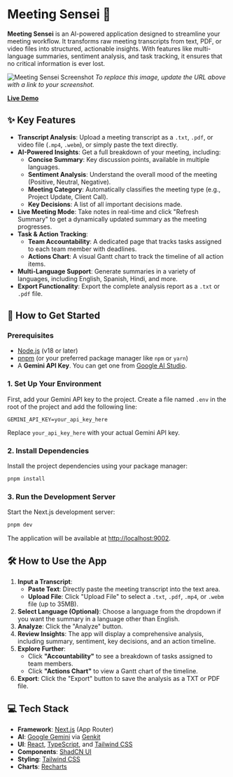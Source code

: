 # Meeting Sensei 🧠

**Meeting Sensei** is an AI-powered application designed to streamline your meeting workflow. It transforms raw meeting transcripts from text, PDF, or video files into structured, actionable insights. With features like multi-language summaries, sentiment analysis, and task tracking, it ensures that no critical information is ever lost.

![Meeting Sensei Screenshot](https://storage.googleapis.com/static.aifirebase.dev/project-screenshots/meeting-sensei.png)
_To replace this image, update the URL above with a link to your screenshot._

[**Live Demo**](https://your-preview-link-here.com)

## ✨ Key Features

- **Transcript Analysis**: Upload a meeting transcript as a `.txt`, `.pdf`, or video file (`.mp4`, `.webm`), or simply paste the text directly.
- **AI-Powered Insights**: Get a full breakdown of your meeting, including:
  - **Concise Summary**: Key discussion points, available in multiple languages.
  - **Sentiment Analysis**: Understand the overall mood of the meeting (Positive, Neutral, Negative).
  - **Meeting Category**: Automatically classifies the meeting type (e.g., Project Update, Client Call).
  - **Key Decisions**: A list of all important decisions made.
- **Live Meeting Mode**: Take notes in real-time and click "Refresh Summary" to get a dynamically updated summary as the meeting progresses.
- **Task & Action Tracking**:
  - **Team Accountability**: A dedicated page that tracks tasks assigned to each team member with deadlines.
  - **Actions Chart**: A visual Gantt chart to track the timeline of all action items.
- **Multi-Language Support**: Generate summaries in a variety of languages, including English, Spanish, Hindi, and more.
- **Export Functionality**: Export the complete analysis report as a `.txt` or `.pdf` file.

## 🚀 How to Get Started

### Prerequisites

- [Node.js](https://nodejs.org/en/) (v18 or later)
- [pnpm](https://pnpm.io/) (or your preferred package manager like `npm` or `yarn`)
- A **Gemini API Key**. You can get one from [Google AI Studio](https://aistudio.google.com/app/apikey).

### 1. Set Up Your Environment

First, add your Gemini API key to the project. Create a file named `.env` in the root of the project and add the following line:

```env
GEMINI_API_KEY=your_api_key_here
```

Replace `your_api_key_here` with your actual Gemini API key.

### 2. Install Dependencies

Install the project dependencies using your package manager:

```bash
pnpm install
```

### 3. Run the Development Server

Start the Next.js development server:

```bash
pnpm dev
```

The application will be available at [http://localhost:9002](http://localhost:9002).

## 🛠️ How to Use the App

1.  **Input a Transcript**:
    - **Paste Text**: Directly paste the meeting transcript into the text area.
    - **Upload File**: Click "Upload File" to select a `.txt`, `.pdf`, `.mp4`, or `.webm` file (up to 35MB).
2.  **Select Language (Optional)**: Choose a language from the dropdown if you want the summary in a language other than English.
3.  **Analyze**: Click the "Analyze" button.
4.  **Review Insights**: The app will display a comprehensive analysis, including summary, sentiment, key decisions, and an action timeline.
5.  **Explore Further**:
    - Click **"Accountability"** to see a breakdown of tasks assigned to team members.
    - Click **"Actions Chart"** to view a Gantt chart of the timeline.
6.  **Export**: Click the "Export" button to save the analysis as a TXT or PDF file.

## 💻 Tech Stack

- **Framework**: [Next.js](https://nextjs.org/) (App Router)
- **AI**: [Google Gemini](https://ai.google.dev/) via [Genkit](https://firebase.google.com/docs/genkit)
- **UI**: [React](https://react.dev/), [TypeScript](https://www.typescriptlang.org/), and [Tailwind CSS](https://tailwindcss.com/)
- **Components**: [ShadCN UI](https://ui.shadcn.com/)
- **Styling**: [Tailwind CSS](https://tailwindcss.com/)
- **Charts**: [Recharts](https://recharts.org/)
